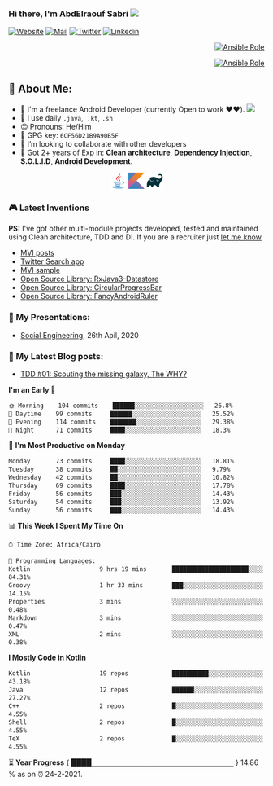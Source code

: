 ### Hi there, I'm AbdElraouf Sabri <img src="https://media.giphy.com/media/hvRJCLFzcasrR4ia7z/giphy.gif" width="25px">
[![Website](https://img.shields.io/badge/-Portfolio-black?style=for-the-badge&logo=google-chrome&logoColor=white)](https://www.abd3lraouf.tech/portfolio/)
[![Mail](https://img.shields.io/badge/-Say%20Hi!-black?style=for-the-badge&logo=gmail)](mailto:abdelraoufsabri@gmail.com)
[![Twitter](https://img.shields.io/badge/-Twitter-black?style=for-the-badge&logo=twitter)](https://twitter.com/abd3lraouf)
[![Linkedin](https://img.shields.io/badge/-LinkedIn-black?style=for-the-badge&logo=Linkedin)](https://www.linkedin.com/in/abdelraouf-sabri/)
<p align='right'>
      <a href="https://github.com/AbdElraoufSabri/AbdElraoufSabri/releases/latest/download/AbdElraouf.Sabri.resume.pdf">
            <img alt="Ansible Role" src="https://img.shields.io/static/v1?color=red&label=Resume&logo=adobe&logoColor=white&style=for-the-badge&message=Download">
      </a>
</p>
<p align='right'>
      <a href="https://github.com/AbdElraoufSabri">
            <img alt="Ansible Role" src="https://komarev.com/ghpvc/?username=AbdElraoufSabri&label=PROFILE+VIEWS&color=red&style=flat-square">
      </a>
</p>

## 🤵 About Me:
- 🏦 I'm a freelance Android Developer (currently Open to work ❤️❤️).
      <img src="https://media.giphy.com/media/WUlplcMpOCEmTGBtBW/giphy.gif" width="30">
- 🤔 I use daily `.java`,` .kt`, `.sh`
- 😊 Pronouns: He/Him
- 🔑 GPG key: `6CF56D21B9A90B5F`
- 👯 I’m looking to collaborate with other developers
- 💬 Got 2+ years of Exp in: **Clean architecture**, **Dependency Injection**, **S.O.L.I.D**, **Android Development**.

<p align="center">
<img src="https://raw.githubusercontent.com/devicons/devicon/master/icons/java/java-original.svg" alt="java" width="32" height="32"/> 
<img src="https://raw.githubusercontent.com/devicons/devicon/master/icons/kotlin/kotlin-original.svg" alt="kotlin" width="32" height="32"/> 
<img src="https://raw.githubusercontent.com/devicons/devicon/master/icons/gradle/gradle-plain.svg" alt="gradle" width="32" height="32"/> 
</p>

### 🎮 Latest Inventions
**PS:** I've got other multi-module projects developed, tested and maintained using Clean architecture, TDD and DI. If you are a recruiter just [let me know](mailto:abdelraoufsabri@gmail.com)

- [MVI posts](https://github.com/AbdElraoufSabri/MVIPosts)
- [Twitter Search app](https://github.com/AbdElraoufSabri/WeeTwit)
- [MVI sample](https://github.com/AbdElraoufSabri/mviSample)
- [Open Source Library: RxJava3-Datastore](https://github.com/AbdElraoufSabri/DatastoreWithRxJava3)
- [Open Source Library: CircularProgressBar](https://github.com/AbdElraoufSabri/CircularProgressBar)
- [Open Source Library: FancyAndroidRuler](https://github.com/AbdElraoufSabri/FancyAndroidRuler)

### 📕 My Presentations:

- [Social Engineering](https://abdelraoufsabri.github.io/Presentation), 26th Apil, 2020

### 📕 My Latest Blog posts:
<!-- BLOG-POST-LIST:START -->
- [TDD #01: Scouting the missing galaxy, The WHY?](https://abd3lraouf.tech/tdd-01-scouting-the-missing-galaxy/)
<!-- BLOG-POST-LIST:END -->

<!--START_SECTION:waka-->
**I'm an Early 🐤** 

```text
🌞 Morning    104 commits    ██████░░░░░░░░░░░░░░░░░░░   26.8% 
🌆 Daytime    99 commits     ██████░░░░░░░░░░░░░░░░░░░   25.52% 
🌃 Evening    114 commits    ███████░░░░░░░░░░░░░░░░░░   29.38% 
🌙 Night      71 commits     ████░░░░░░░░░░░░░░░░░░░░░   18.3%

```
📅 **I'm Most Productive on Monday** 

```text
Monday       73 commits     ████░░░░░░░░░░░░░░░░░░░░░   18.81% 
Tuesday      38 commits     ██░░░░░░░░░░░░░░░░░░░░░░░   9.79% 
Wednesday    42 commits     ██░░░░░░░░░░░░░░░░░░░░░░░   10.82% 
Thursday     69 commits     ████░░░░░░░░░░░░░░░░░░░░░   17.78% 
Friday       56 commits     ███░░░░░░░░░░░░░░░░░░░░░░   14.43% 
Saturday     54 commits     ███░░░░░░░░░░░░░░░░░░░░░░   13.92% 
Sunday       56 commits     ███░░░░░░░░░░░░░░░░░░░░░░   14.43%

```


📊 **This Week I Spent My Time On** 

```text
⌚︎ Time Zone: Africa/Cairo

💬 Programming Languages: 
Kotlin                   9 hrs 19 mins       █████████████████████░░░░   84.31% 
Groovy                   1 hr 33 mins        ███░░░░░░░░░░░░░░░░░░░░░░   14.15% 
Properties               3 mins              ░░░░░░░░░░░░░░░░░░░░░░░░░   0.48% 
Markdown                 3 mins              ░░░░░░░░░░░░░░░░░░░░░░░░░   0.47% 
XML                      2 mins              ░░░░░░░░░░░░░░░░░░░░░░░░░   0.38%

```

**I Mostly Code in Kotlin** 

```text
Kotlin                   19 repos            ██████████░░░░░░░░░░░░░░░   43.18% 
Java                     12 repos            ██████░░░░░░░░░░░░░░░░░░░   27.27% 
C++                      2 repos             █░░░░░░░░░░░░░░░░░░░░░░░░   4.55% 
Shell                    2 repos             █░░░░░░░░░░░░░░░░░░░░░░░░   4.55% 
TeX                      2 repos             █░░░░░░░░░░░░░░░░░░░░░░░░   4.55%

```



<!--END_SECTION:waka-->

⏳ **Year Progress** { ████▁▁▁▁▁▁▁▁▁▁▁▁▁▁▁▁▁▁▁▁▁▁▁▁▁▁ } 14.86 % as on ⏰ 24-2-2021.


